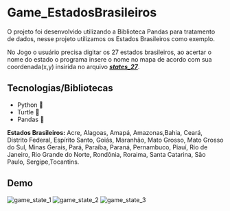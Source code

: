 # Game_EstadosBrasileiros
O projeto foi desenvolvido utilizando a Biblioteca Pandas para tratamento de dados, nesse projeto utilizamos os Estados Brasileiros como exemplo.

No Jogo o usuário precisa digitar os 27 estados brasileiros, ao acertar o nome do estado o programa insere o nome no mapa de acordo com sua coordenada(x,y) insirida no arquivo [**_states_27_**](https://github.com/LaianeGerotto/Game_EstadosBrasileiros/blob/main/states_27.csv).

## Tecnologias/Bibliotecas
- Python 🐍
- Turtle 🐢
- Pandas 🐼

**Estados Brasileiros:**
Acre, Alagoas, Amapá, Amazonas,Bahia, Ceará, Distrito Federal, Espírito Santo, Goiás, Maranhão, Mato Grosso, Mato Grosso do Sul, Minas Gerais, Pará, Paraíba, Paraná, Pernambuco,
Piauí, Rio de Janeiro, Rio Grande do Norte, Rondônia, Roraima, Santa Catarina, São Paulo, Sergipe,Tocantins.

## Demo
![game_state_1](https://user-images.githubusercontent.com/60964592/169101996-bdd3d909-e9bb-4691-89de-1b6594f21aef.jpg)
![game_state_2](https://user-images.githubusercontent.com/60964592/169102029-0e50bed7-7184-4166-bf62-12cf295ae36d.jpg)
![game_state_3](https://user-images.githubusercontent.com/60964592/169102819-d4634854-5b64-4f02-9a46-15a86d0cc83b.jpg)

